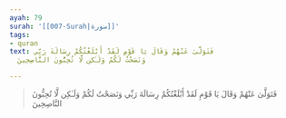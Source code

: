 ```yaml
---
ayah: 79
surah: '[[007-Surah|سورة]]'
tags:
- quran
text: فَتَوَلَّىٰ عَنْهُمْ وَقَالَ يَا قَوْمِ لَقَدْ أَبْلَغْتُكُمْ رِسَالَةَ رَبِّي
  وَنَصَحْتُ لَكُمْ وَلَـٰكِن لَّا تُحِبُّونَ النَّاصِحِينَ

---
```

> فَتَوَلَّىٰ عَنْهُمْ وَقَالَ يَا قَوْمِ لَقَدْ أَبْلَغْتُكُمْ رِسَالَةَ رَبِّي وَنَصَحْتُ لَكُمْ وَلَـٰكِن لَّا تُحِبُّونَ النَّاصِحِينَ
